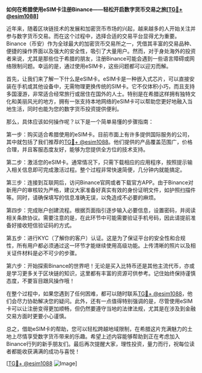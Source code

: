 **如何在希腊使用eSIM卡注册Binance——轻松开启数字货币交易之旅[[TG💪+ @esim1088](https://t.me/s/esim1088)]**

近年来，随着区块链技术的发展和加密货币市场的兴起，越来越多的人开始关注并参与数字货币交易。而在这个过程中，选择合适的交易平台显得尤为重要。Binance（币安）作为全球最大的加密货币交易所之一，凭借其丰富的交易品种、便捷的操作界面以及强大的安全性，吸引了大量用户。然而，对于身处海外的投资者来说，尤其是那些位于希腊的朋友，注册Binance可能会遇到一些语言障碍或网络限制问题。幸运的是，通过使用eSIM卡，这些问题都可以迎刃而解。

首先，让我们来了解一下什么是eSIM卡。eSIM卡是一种嵌入式芯片，可以直接安装在手机或其他设备中，无需物理更换传统的SIM卡。它不仅体积小巧，而且支持多国漫游，非常适合经常旅行或居住在国外的人士。特别是在希腊这样拥有独特文化和美丽风光的地方，拥有一张支持本地网络的eSIM卡可以帮助您更好地融入当地生活，同时也能为您的数字货币投资提供便利。

那么，具体应该如何操作呢？以下是一个简单易懂的步骤指南：

第一步：购买适合希腊使用的eSIM卡。目前市面上有许多提供国际服务的公司，其中就包括了我们推荐的[TG💪+ @esim1088](https://t.me/s/esim1088)。他们提供的产品覆盖范围广，价格合理，并且客服态度友好，能够为您提供全方位的技术支持。

第二步：激活您的eSIM卡。通常情况下，只需下载相应的应用程序，按照提示输入相关信息即可完成激活过程。整个过程非常快速简便，几分钟内就能搞定。

第三步：连接到互联网后，访问Binance官网或者下载官方APP。由于Binance对新用户的审核较为严格，建议大家准备好真实有效的身份证明文件，如护照扫描件等。同时，请确保填写的信息准确无误，以免造成不必要的麻烦。

第四步：完成账户创建流程。根据页面指引逐步输入必要信息，设置密码，并阅读相关条款协议。需要注意的是，在此环节中可能需要验证手机号码，因此请提前准备好接收短信验证码的方式。

第五步：进行KYC（了解你的客户）认证。这是为了保证平台的安全性和合规性，所有用户都必须通过这一环节才能继续使用高级功能。上传清晰的照片以及相关证件材料是必不可少的步骤。

第六步：开始探索Binance的世界吧！无论是买入比特币还是其他主流代币，亦或是学习更多关于区块链的知识，这里都有丰富的资源可供参考。记住始终保持谨慎态度，不要盲目跟风操作哦！

在整个过程中，如果您遇到了任何困难，都可以随时联系[TG💪+ @esim1088](https://t.me/s/esim1088)，他们会尽力协助解决您的疑问。此外，还有一点值得特别强调的是，尽管使用eSIM卡可以让注册变得更加顺畅，但仍然要遵守当地的法律法规，尤其是在涉及到金融交易方面时更要小心谨慎。

总之，借助eSIM卡的帮助，您可以轻松跨越地域限制，在希腊这片充满魅力的土地上尽情享受数字货币带来的乐趣。希望上述内容能够帮助到正在考虑加入Binance行列的新手朋友们。最后再次提醒大家，理性投资，量力而行，祝每位读者都能收获满满的成功与喜悦！

[[TG💪+ @esim1088](https://t.me/s/esim1088) ![Image](https://i.postimg.cc/4NQfJmqS/Snipaste-2025-05-13-00-14-12.png)]